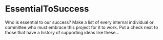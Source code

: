 
# EssentialToSuccess

Who is essential to our success?
Make a list of every internal individual or committee who must embrace this project for it to work.
Put a check next to those that have a history of supporting ideas like these...